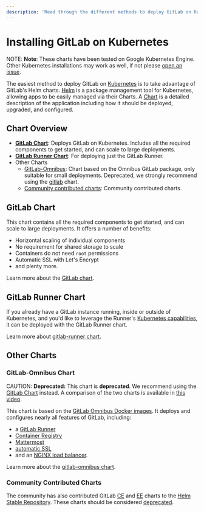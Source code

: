 ```yaml
---
description: 'Read through the different methods to deploy GitLab on Kubernetes.'
---
```


# Installing GitLab on Kubernetes

NOTE: **Note**: These charts have been tested on Google Kubernetes Engine. Other
Kubernetes installations may work as well, if not please [open an issue](https://gitlab.com/charts/issues).

The easiest method to deploy GitLab on [Kubernetes](https://kubernetes.io/) is
to take advantage of GitLab's Helm charts. [Helm] is a package
management tool for Kubernetes, allowing apps to be easily managed via their
Charts. A [Chart] is a detailed description of the application including how it
should be deployed, upgraded, and configured.

## Chart Overview

- **[GitLab Chart](gitlab_chart.html)**: Deploys GitLab on Kubernetes. Includes all the required components to get started, and can scale to large deployments.
- **[GitLab Runner Chart](gitlab_runner_chart.md)**: For deploying just the GitLab Runner.
- Other Charts
  - [GitLab-Omnibus](gitlab_omnibus.md): Chart based on the Omnibus GitLab package, only suitable for small deployments. Deprecated, we strongly recommend using the [gitlab](#gitlab-chart) chart.
  - [Community contributed charts](#community-contributed-charts): Community contributed charts.

## GitLab Chart

This chart contains all the required components to get started, and can scale to
large deployments. It offers a number of benefits:

- Horizontal scaling of individual components
- No requirement for shared storage to scale
- Containers do not need `root` permissions
- Automatic SSL with Let's Encrypt
- and plenty more.

Learn more about the [GitLab chart](gitlab_chart.md).

## GitLab Runner Chart

If you already have a GitLab instance running, inside or outside of Kubernetes,
and you'd like to leverage the Runner's
[Kubernetes capabilities](https://docs.gitlab.com/runner/executors/kubernetes.html),
it can be deployed with the GitLab Runner chart.

Learn more about [gitlab-runner chart](gitlab_runner_chart.md).

## Other Charts

### GitLab-Omnibus Chart

CAUTION: **Deprecated:**
This chart is **deprecated**. We recommend using the [GitLab Chart](gitlab_chart.md)
instead. A comparison of the two charts is available in [this video](https://youtu.be/Z6jWR8Z8dv8).

This chart is based on the [GitLab Omnibus Docker images](https://docs.gitlab.com/omnibus/docker/).
It deploys and configures nearly all features of GitLab, including:

- a [GitLab Runner](https://docs.gitlab.com/runner/)
- [Container Registry](../../user/project/container_registry.html#gitlab-container-registry)
- [Mattermost](https://docs.gitlab.com/omnibus/gitlab-mattermost/)
- [automatic SSL](https://github.com/kubernetes/charts/tree/master/stable/kube-lego)
- and an [NGINX load balancer](https://github.com/kubernetes/ingress/tree/master/controllers/nginx).

Learn more about the [gitlab-omnibus chart](gitlab_omnibus.md).

### Community Contributed Charts

The community has also contributed GitLab [CE](https://github.com/kubernetes/charts/tree/master/stable/gitlab-ce) and [EE](https://github.com/kubernetes/charts/tree/master/stable/gitlab-ee) charts to the [Helm Stable Repository](https://github.com/kubernetes/charts#repository-structure). These charts should be considered [deprecated](https://github.com/kubernetes/charts/issues/1138).

[chart]: https://github.com/kubernetes/charts
[helm]: https://github.com/kubernetes/helm/blob/master/README.md
